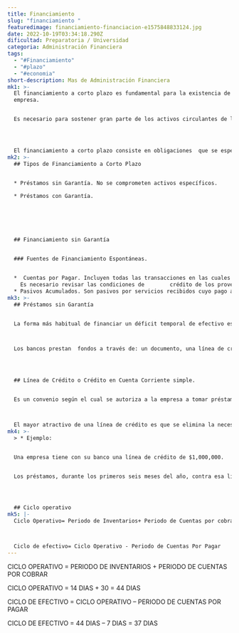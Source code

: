 ```yaml
---
title: Financiamiento
slug: "financiamiento "
featuredimage: financiamiento-financiacion-e1575848833124.jpg
date: 2022-10-19T03:34:18.290Z
dificultad: Preparatoria / Universidad
categoria: Administración Financiera
tags:
  - "#Financiamiento"
  - "#plazo"
  - "#economia"
short-description: Mas de Administración Financiera
mk1: >-
  El financiamiento a corto plazo es fundamental para la existencia de la
  empresa.


  Es necesario para sostener gran parte de los activos circulantes de la empresa, tales como: caja, valores negociables, cuentas por cobrar e inventario.




  El financiamiento a corto plazo consiste en obligaciones  que se espera que venzan en menos de un año.
mk2: >-
  ## Tipos de Financiamiento a Corto Plazo


  * Préstamos sin Garantía. No se comprometen activos específicos.

  * Préstamos con Garantía.






  ## Financiamiento sin Garantía


  ### Fuentes de Financiamiento Espontáneas.


  *  Cuentas por Pagar. Incluyen todas las transacciones en las cuales se compra mercancía pero no se firma un documento formal para dejar constancia de la obligación del comprador con el vendedor.
    Es necesario revisar las condiciones de        crédito de los proveedores, los costos de renunciar a descuentos por pronto pago y los riesgos de dilatar el pago de dichas cuentas.
  * Pasivos Acumulados. Son pasivos por servicios recibidos cuyo pago aún no se ha efectuado . Los conceptos más comunes que acumula una empresa son: impuestos y salarios.
mk3: >-
  ## Préstamos sin Garantía


  La forma más habitual de financiar un déficit temporal de efectivo es a través de un préstamo bancario a corto plazo, sin garantía.



  Los bancos prestan  fondos a través de: un documento, una línea de crédito  o por un crédito revolvente.




  ## Línea de Crédito o Crédito en Cuenta Corriente simple.


  Es un convenio según el cual se autoriza a la empresa a tomar préstamos hasta una cantidad especificada.



  El mayor atractivo de una línea de crédito es que se elimina la necesidad de estudiar los méritos para el crédito de un cliente cada vez que éste solicite dinero.
mk4: >-
  > * Ejemplo:


  Una empresa tiene con su banco una línea de crédito de $1,000,000.


  Los préstamos, durante los primeros seis meses del año, contra esa línea de crédito aparecen en la siguiente tabla:




  ## Ciclo operativo
mk5: |-
  Ciclo Operativo= Periodo de Inventarios+ Periodo de Cuentas por cobrar



  Ciclo de efectivo= Ciclo Operativo - Periodo de Cuentas Por Pagar
---
```

CICLO OPERATIVO = PERIODO DE INVENTARIOS + PERIODO DE CUENTAS POR COBRAR 


CICLO OPERATIVO = 14 DIAS + 30 = 44 DIAS


CICLO DE EFECTIVO = CICLO OPERATIVO – PERIODO DE CUENTAS POR PAGAR


CICLO DE EFECTIVO = 44  DIAS – 7 DIAS = 37 DIAS